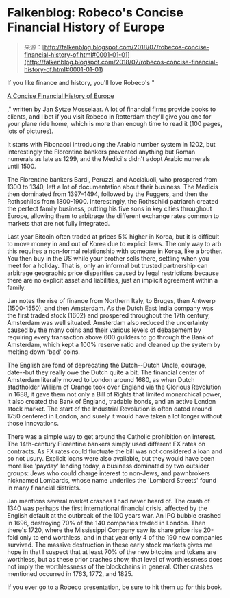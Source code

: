 <!--yml
category: 未分类
date: 2024-05-12 19:59:46
-->

# Falkenblog: Robeco's Concise Financial History of Europe

> 来源：[http://falkenblog.blogspot.com/2018/07/robecos-concise-financial-history-of.html#0001-01-01](http://falkenblog.blogspot.com/2018/07/robecos-concise-financial-history-of.html#0001-01-01)

If you like finance and history, you'll love Robeco's "

[A Concise Financial History of Europe](https://www.robeco.com/en/insights/2018/05/summer-read-a-concise-financial-history-of-europe.html)

," written by Jan Sytze Mosselaar. A lot of financial firms provide books to clients, and I bet if you visit Robeco in Rotterdam they'll give you one for your plane ride home, which is more than enough time to read it (100 pages, lots of pictures).

It starts with Fibonacci introducing the Arabic number system in 1202, but interestingly the Florentine bankers prevented anything but Roman numerals as late as 1299, and the Medici's didn't adopt Arabic numerals until 1500.

The Florentine bankers Bardi, Peruzzi, and Acciaiuoli, who prospered from 1300 to 1340, left a lot of documentation about their business. The Medicis then dominated from 1397–1494, followed by the Fuggers, and then the Rothschilds from 1800-1900\. Interestingly, the Rothschild patriarch created the perfect family business, putting his five sons in key cities throughout Europe, allowing them to arbitrage the different exchange rates common to markets that are not fully integrated.

Last year Bitcoin often traded at prices 5% higher in Korea, but it is difficult to move money in and out of Korea due to explicit laws. The only way to arb this requires a non-formal relationship with someone in Korea, like a brother. You then buy in the US while your brother sells there, settling when you meet for a holiday. That is, only an informal but trusted partnership can arbitrage geographic price disparities caused by legal restrictions because there are no explicit asset and liabilities, just an implicit agreement within a family.

Jan notes the rise of finance from Northern Italy, to Bruges, then Antwerp (1500-1550), and then Amsterdam. As the Dutch East India company was the first traded stock (1602) and prospered throughout the 17th century, Amsterdam was well situated. Amsterdam also reduced the uncertainty caused by the many coins and their various levels of debasement by requiring every transaction above 600 guilders to go through the Bank of Amsterdam, which kept a 100% reserve ratio and cleaned up the system by melting down 'bad' coins.

The English are fond of deprecating the Dutch--Dutch Uncle, courage, date--but they really owe the Dutch quite a bit. The financial center of Amsterdam literally moved to London around 1680, as when Dutch stadtholder William of Orange took over England via the Glorious Revolution in 1688, it gave them not only a Bill of Rights that limited monarchical power, it also created the Bank of England, tradable bonds, and an active London stock market. The start of the Industrial Revolution is often dated around 1750 centered in London, and surely it would have taken a lot longer without those innovations.

There was a simple way to get around the Catholic prohibition on interest. The 14th-century Florentine bankers simply used different FX rates on contracts. As FX rates could fluctuate the bill was not considered a loan and so not usury. Explicit loans were also available, but they would have been more like 'payday' lending today, a business dominated by two outsider groups: Jews who could charge interest to non-Jews, and pawnbrokers nicknamed Lombards, whose name underlies the 'Lombard Streets' found in many financial districts.

Jan mentions several market crashes I had never heard of. The crash of 1340 was perhaps the first international financial crisis, affected by the English default at the outbreak of the 100 years war. An IPO bubble crashed in 1696, destroying 70% of the 140 companies traded in London. Then there's 1720, where the Mississippi Company saw its share price rise 20-fold only to end worthless, and in that year only 4 of the 190 new companies survived. The massive destruction in these early stock markets gives me hope in that I suspect that at least 70% of the new bitcoins and tokens are worthless, but as these prior crashes show, that level of worthlessness does not imply the worthlessness of the blockchains in general. Other crashes mentioned occurred in 1763, 1772, and 1825.

If you ever go to a Robeco presentation, be sure to hit them up for this book.